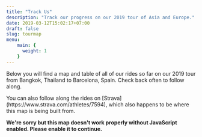 ```yaml
---
title: "Track Us"
description: "Track our progress on our 2019 tour of Asia and Europe."
date: 2019-03-12T15:02:17+07:00
draft: false
slug: tourmap
menu: 
    main: {
      weight: 1
    }
---
```

<head>
  <link href=/css/app.49d65c74.css rel=preload as=style>
  <link href=/css/chunk-vendors.79ad0f4a.css rel=preload as=style>
  <link href=/js/app.250c6ba4.js rel=preload as=script>
  <link href=/js/chunk-vendors.99354bd3.js rel=preload as=script>
  <link href=/css/chunk-vendors.79ad0f4a.css rel=stylesheet>
  <link href=/css/app.49d65c74.css rel=stylesheet>
</head>
<p>Below you will find a map and table of all of our rides so far on our 2019 tour from Bangkok, Thailand to Barcelona,
  Spain. Check back often to follow along.</p>
<p>You can also follow along the rides on [Strava](https://www.strava.com/athletes/7594), which also happens to be where
  this map is being built from.</p><noscript><strong>We're sorry but this map doesn't work properly without JavaScript
    enabled. Please enable it to continue.</strong></noscript>
<div id=app></div>
<script src=/js/chunk-vendors.99354bd3.js> </script> <script src=/js/app.250c6ba4.js> </script>